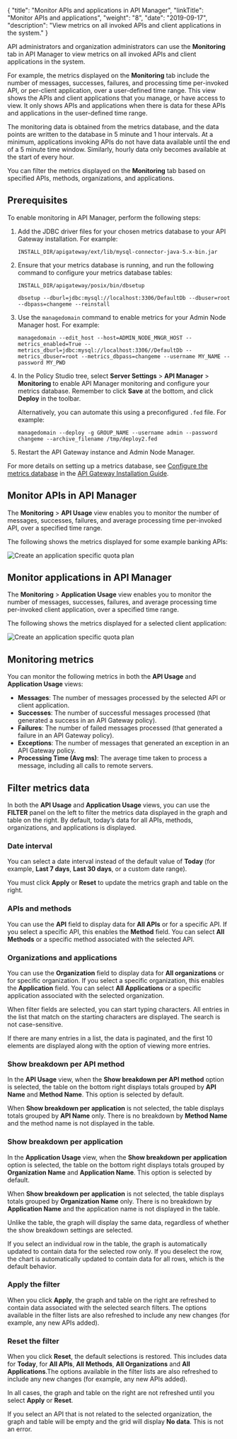 {
    "title": "Monitor APIs and applications in API Manager",
    "linkTitle": "Monitor APIs and applications",
    "weight": "8",
    "date": "2019-09-17",
    "description": "View metrics on all invoked APIs and client applications in the system."
}

API administrators and organization administrators can use the **Monitoring** tab in API Manager to view metrics on all invoked APIs and client applications in the system.

For example, the metrics displayed on the **Monitoring** tab include the number of messages, successes, failures, and processing time per-invoked API, or per-client application, over a user-defined time range. This view shows the APIs and client applications that you manage, or have access to view. It only shows APIs and applications when there is data for these APIs and applications in the user-defined time range.

The monitoring data is obtained from the metrics database, and the data points are written to the database in 5 minute and 1 hour intervals. At a minimum, applications invoking APIs do not have data available until the end of a 5 minute time window. Similarly, hourly data only becomes available at the start of every hour.

You can filter the metrics displayed on the **Monitoring** tab based on specified APIs, methods, organizations, and applications.

## Prerequisites

To enable monitoring in API Manager, perform the following steps:

1. Add the JDBC driver files for your chosen metrics database to your API Gateway installation. For example:

    ```
    INSTALL_DIR/apigateway/ext/lib/mysql-connector-java-5.x-bin.jar
    ```

2. Ensure that your metrics database is running, and run the following command to configure your metrics database tables:

    ```
    INSTALL_DIR/apigateway/posix/bin/dbsetup

    dbsetup --dburl=jdbc:mysql://localhost:3306/DefaultDb --dbuser=root --dbpass=changeme --reinstall
    ```

3. Use the `managedomain` command to enable metrics for your Admin Node Manager host. For example:

    ```
    managedomain --edit_host --host=ADMIN_NODE_MNGR_HOST --metrics_enabled=True --metrics_dburl=jdbc:mysql://localhost:3306//DefaultDb --metrics_dbuser=root --metrics_dbpass=changeme --username MY_NAME --password MY_PWD
    ```

4. In the Policy Studio tree, select **Server Settings** > **API Manager** > **Monitoring** to enable API Manager monitoring and configure your metrics database. Remember to click **Save** at the bottom, and click **Deploy** in the toolbar.

    Alternatively, you can automate this using a preconfigured `.fed` file. For example:

    ```
    managedomain --deploy -g GROUP_NAME --username admin --password changeme --archive_filename /tmp/deploy2.fed
    ```

5. Restart the API Gateway instance and Admin Node Manager.

For more details on setting up a metrics database, see [Configure the metrics database](/csh?context=302&product=prod-api-gateway-77) in the [API Gateway Installation Guide](/bundle/APIGateway_77_InstallationGuide_allOS_en_HTML5/).

## Monitor APIs in API Manager

The **Monitoring** > **API Usage** view enables you to monitor the number of messages, successes, failures, and average processing time per-invoked API, over a specified time range.

The following shows the metrics displayed for some example banking APIs:

![Create an application specific quota plan](/Images/docbook/images/api_mgmt/api_mgmt_monitor_api.png)

## Monitor applications in API Manager

The **Monitoring** > **Application Usage** view enables you to monitor the number of messages, successes, failures, and average processing time per-invoked client application, over a specified time range.

The following shows the metrics displayed for a selected client application:

![Create an application specific quota plan](/Images/docbook/images/api_mgmt/api_mgmt_monitor_app.png)

## Monitoring metrics

You can monitor the following metrics in both the **API Usage** and **Application Usage** views:

* **Messages**: The number of messages processed by the selected API or client application.
* **Successes**: The number of successful messages processed (that generated a success in an API Gateway policy).
* **Failures**: The number of failed messages processed (that generated a failure in an API Gateway policy).
* **Exceptions**: The number of messages that generated an exception in an API Gateway policy.
* **Processing Time (Avg ms)**: The average time taken to process a message, including all calls to remote servers.

## Filter metrics data

In both the **API Usage** and **Application Usage** views, you can use the **FILTER** panel on the left to filter the metrics data displayed in the graph and table on the right. By default, today’s data for all APIs, methods, organizations, and applications is displayed.

### Date interval

You can select a date interval instead of the default value of **Today** (for example, **Last 7 days**, **Last 30 days**, or a custom date range).

You must click **Apply** or **Reset** to update the metrics graph and table on the right.

### APIs and methods

You can use the **API** field to display data for **All APIs** or for a specific API. If you select a specific API, this enables the **Method** field. You can select **All Methods** or a specific method associated with the selected API.

### Organizations and applications

You can use the **Organization** field to display data for **All organizations** or for specific organization. If you select a specific organization, this enables the **Application** field. You can select **All Applications** or a specific application associated with the selected organization.

When filter fields are selected, you can start typing characters. All entries in the list that match on the starting characters are displayed. The search is not case-sensitive.

If there are many entries in a list, the data is paginated, and the first 10 elements are displayed along with the option of viewing more entries.

### Show breakdown per API method

In the **API Usage** view, when the **Show breakdown per API method** option is selected, the table on the bottom right displays totals grouped by **API Name** and **Method Name**. This option is selected by default.

When **Show breakdown per application** is not selected, the table displays totals grouped by **API Name** only. There is no breakdown by **Method Name** and the method name is not displayed in the table.

### Show breakdown per application

In the **Application Usage** view, when the **Show breakdown per application** option is selected, the table on the bottom right displays totals grouped by **Organization Name** and **Application Name**. This option is selected by default.

When **Show breakdown per application** is not selected, the table displays totals grouped by **Organization Name** only. There is no breakdown by **Application Name** and the application name is not displayed in the table.

Unlike the table, the graph will display the same data, regardless of whether the show breakdown settings are selected.

If you select an individual row in the table, the graph is automatically updated to contain data for the selected row only. If you deselect the row, the chart is automatically updated to contain data for all rows, which is the default behavior.

### Apply the filter

When you click **Apply**, the graph and table on the right are refreshed to contain data associated with the selected search filters. The options available in the filter lists are also refreshed to include any new changes (for example, any new APIs added).

### Reset the filter

When you click **Reset**, the default selections is restored. This includes data for **Today**, for **All APIs**, **All Methods**, **All Organizations** and **All Applications**.The options available in the filter lists are also refreshed to include any new changes (for example, any new APIs added).

In all cases, the graph and table on the right are not refreshed until you select **Apply** or **Reset**.

If you select an API that is not related to the selected organization, the graph and table will be empty and the grid will display **No data**. This is not an error.
